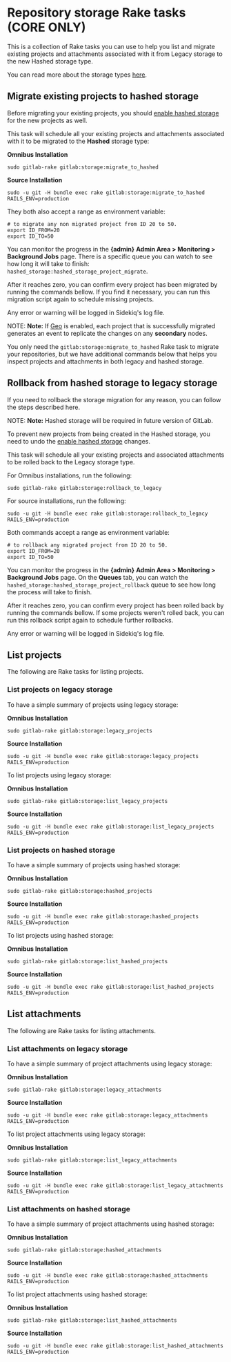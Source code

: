 # Repository storage Rake tasks **(CORE ONLY)**

This is a collection of Rake tasks you can use to help you list and migrate
existing projects and attachments associated with it from Legacy storage to
the new Hashed storage type.

You can read more about the storage types [here](../repository_storage_types.md).

## Migrate existing projects to hashed storage

Before migrating your existing projects, you should
[enable hashed storage](../repository_storage_types.md#how-to-migrate-to-hashed-storage) for the new projects as well.

This task will schedule all your existing projects and attachments associated with it to be migrated to the
**Hashed** storage type:

**Omnibus Installation**

```shell
sudo gitlab-rake gitlab:storage:migrate_to_hashed
```

**Source Installation**

```shell
sudo -u git -H bundle exec rake gitlab:storage:migrate_to_hashed RAILS_ENV=production
```

They both also accept a range as environment variable:

```shell
# to migrate any non migrated project from ID 20 to 50.
export ID_FROM=20
export ID_TO=50
```

You can monitor the progress in the **{admin}** **Admin Area > Monitoring > Background Jobs** page.
There is a specific queue you can watch to see how long it will take to finish:
`hashed_storage:hashed_storage_project_migrate`.

After it reaches zero, you can confirm every project has been migrated by running the commands bellow.
If you find it necessary, you can run this migration script again to schedule missing projects.

Any error or warning will be logged in Sidekiq's log file.

NOTE: **Note:**
If [Geo](../geo/replication/index.md) is enabled, each project that is successfully migrated
generates an event to replicate the changes on any **secondary** nodes.

You only need the `gitlab:storage:migrate_to_hashed` Rake task to migrate your repositories, but we have additional
commands below that helps you inspect projects and attachments in both legacy and hashed storage.

## Rollback from hashed storage to legacy storage

If you need to rollback the storage migration for any reason, you can follow the steps described here.

NOTE: **Note:**
Hashed storage will be required in future version of GitLab.

To prevent new projects from being created in the Hashed storage,
you need to undo the [enable hashed storage](../repository_storage_types.md#how-to-migrate-to-hashed-storage) changes.

This task will schedule all your existing projects and associated attachments to be rolled back to the
Legacy storage type.

For Omnibus installations, run the following:

```shell
sudo gitlab-rake gitlab:storage:rollback_to_legacy
```

For source installations, run the following:

```shell
sudo -u git -H bundle exec rake gitlab:storage:rollback_to_legacy RAILS_ENV=production
```

Both commands accept a range as environment variable:

```shell
# to rollback any migrated project from ID 20 to 50.
export ID_FROM=20
export ID_TO=50
```

You can monitor the progress in the **{admin}** **Admin Area > Monitoring > Background Jobs** page.
On the **Queues** tab, you can watch the `hashed_storage:hashed_storage_project_rollback` queue to see how long the process will take to finish.

After it reaches zero, you can confirm every project has been rolled back by running the commands bellow.
If some projects weren't rolled back, you can run this rollback script again to schedule further rollbacks.

Any error or warning will be logged in Sidekiq's log file.

## List projects

The following are Rake tasks for listing projects.

### List projects on legacy storage

To have a simple summary of projects using legacy storage:

**Omnibus Installation**

```shell
sudo gitlab-rake gitlab:storage:legacy_projects
```

**Source Installation**

```shell
sudo -u git -H bundle exec rake gitlab:storage:legacy_projects RAILS_ENV=production
```

To list projects using legacy storage:

**Omnibus Installation**

```shell
sudo gitlab-rake gitlab:storage:list_legacy_projects
```

**Source Installation**

```shell
sudo -u git -H bundle exec rake gitlab:storage:list_legacy_projects RAILS_ENV=production

```

### List projects on hashed storage

To have a simple summary of projects using hashed storage:

**Omnibus Installation**

```shell
sudo gitlab-rake gitlab:storage:hashed_projects
```

**Source Installation**

```shell
sudo -u git -H bundle exec rake gitlab:storage:hashed_projects RAILS_ENV=production
```

To list projects using hashed storage:

**Omnibus Installation**

```shell
sudo gitlab-rake gitlab:storage:list_hashed_projects
```

**Source Installation**

```shell
sudo -u git -H bundle exec rake gitlab:storage:list_hashed_projects RAILS_ENV=production
```

## List attachments

The following are Rake tasks for listing attachments.

### List attachments on legacy storage

To have a simple summary of project attachments using legacy storage:

**Omnibus Installation**

```shell
sudo gitlab-rake gitlab:storage:legacy_attachments
```

**Source Installation**

```shell
sudo -u git -H bundle exec rake gitlab:storage:legacy_attachments RAILS_ENV=production
```

To list project attachments using legacy storage:

**Omnibus Installation**

```shell
sudo gitlab-rake gitlab:storage:list_legacy_attachments
```

**Source Installation**

```shell
sudo -u git -H bundle exec rake gitlab:storage:list_legacy_attachments RAILS_ENV=production
```

### List attachments on hashed storage

To have a simple summary of project attachments using hashed storage:

**Omnibus Installation**

```shell
sudo gitlab-rake gitlab:storage:hashed_attachments
```

**Source Installation**

```shell
sudo -u git -H bundle exec rake gitlab:storage:hashed_attachments RAILS_ENV=production
```

To list project attachments using hashed storage:

**Omnibus Installation**

```shell
sudo gitlab-rake gitlab:storage:list_hashed_attachments
```

**Source Installation**

```shell
sudo -u git -H bundle exec rake gitlab:storage:list_hashed_attachments RAILS_ENV=production
```
